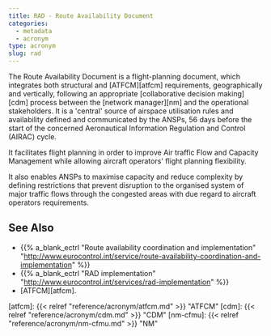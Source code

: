 ```yaml
---
title: RAD - Route Availability Document
categories:
  - metadata
  - acronym
type: acronym
slug: rad
---
```


The Route Availability Document is a flight-planning document, which integrates
both structural and [ATFCM][atfcm] requirements, geographically and vertically,
following an appropriate [collaborative decision making][cdm] process between
the [network manager][nm] and the operational stakeholders.
It is a 'central' source of airspace utilisation rules and availability
defined and communicated by the ANSPs, 56 days before the start of the
concerned Aeronautical Information Regulation and Control (AIRAC) cycle.

It facilitates flight planning in order to improve
Air traffic Flow and Capacity Management while allowing aircraft operators'
flight planning flexibility.

It also enables ANSPs to maximise capacity and reduce complexity by defining
restrictions that prevent disruption to the organised system of major traffic
flows through the congested areas with due regard to aircraft operators
requirements.

## See Also

* {{% a_blank_ectrl "Route availability coordination and implementation" "http://www.eurocontrol.int/service/route-availability-coordination-and-implementation" %}}
* {{% a_blank_ectrl "RAD implementation" "http://www.eurocontrol.int/services/rad-implementation" %}}
* [ATFCM][atfcm].



[atfcm]: {{< relref "reference/acronym/atfcm.md" >}} "ATFCM"
[cdm]: {{< relref "reference/acronym/cdm.md" >}} "CDM"
[nm-cfmu]: {{< relref "reference/acronym/nm-cfmu.md" >}} "NM"
